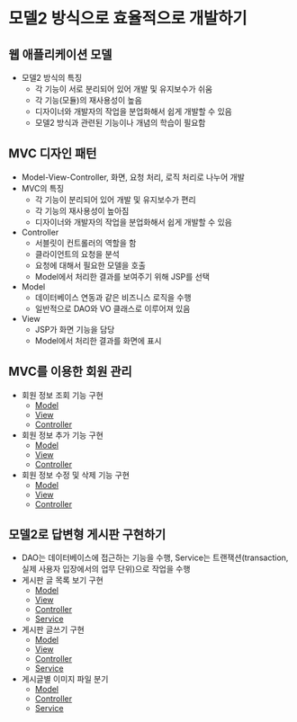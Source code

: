 # 모델2 방식으로 효율적으로 개발하기

## 웹 애플리케이션 모델

- 모델2 방식의 특징
  - 각 기능이 서로 분리되어 있어 개발 및 유지보수가 쉬움
  - 각 기능(모듈)의 재사용성이 높음
  - 디자이너와 개발자의 작업을 분업화해서 쉽게 개발할 수 있음
  - 모델2 방식과 관련된 기능이나 개념의 학습이 필요함

## MVC 디자인 패턴

- Model-View-Controller, 화면, 요청 처리, 로직 처리로 나누어 개발
- MVC의 특징
  - 각 기능이 분리되어 있어 개발 및 유지보수가 편리
  - 각 기능의 재사용성이 높아짐
  - 디자이너와 개발자의 작업을 분업화해서 쉽게 개발할 수 있음
- Controller
  - 서블릿이 컨트롤러의 역할을 함
  - 클라이언트의 요청을 분석
  - 요청에 대해서 필요한 모델을 호출
  - Model에서 처리한 결과를 보여주기 위해 JSP를 선택
- Model
  - 데이터베이스 연동과 같은 비즈니스 로직을 수행
  - 일반적으로 DAO와 VO 클래스로 이루어져 있음
- View
  - JSP가 화면 기능을 담당
  - Model에서 처리한 결과를 화면에 표시

## MVC를 이용한 회원 관리

- 회원 정보 조회 기능 구현
  - [Model](chapter17/pro17/src/sec01/ex01/MemberDAO.java)
  - [View](chapter17/pro17/web/test01/listMembers.jsp)
  - [Controller](chapter17/pro17/src/sec01/ex01/MemberController.java)
- 회원 정보 추가 기능 구현
  - [Model](chapter17/pro17/src/sec02/ex01/MemberDAO.java)
  - [View](chapter17/pro17/web/test02/memberForm.jsp)
  - [Controller](chapter17/pro17/src/sec02/ex01/MemberController.java)
- 회원 정보 수정 및 삭제 기능 구현
  - [Model](chapter17/pro17/src/sec02/ex02/MemberDAO.java)
  - [View](chapter17/pro17/web/test03/modMemberForm.jsp)
  - [Controller](chapter17/pro17/src/sec02/ex02/MemberController.java)

## 모델2로 답변형 게시판 구현하기

- DAO는 데이터베이스에 접근하는 기능을 수행, Service는 트랜잭션(transaction, 실제 사용자 입장에서의 업무 단위)으로 작업을 수행
- 게시판 글 목록 보기 구현
  - [Model](chapter17/pro17/src/sec03/brd01/BoardDAO.java)
  - [View](chapter17/pro17/web/board01/listArticles.jsp)
  - [Controller](chapter17/pro17/src/sec03/brd01/BoardController.java)
  - [Service](chapter17/pro17/src/sec03/brd01/BoardService.java)
- 게시판 글쓰기 구현
  - [Model](chapter17/pro17/src/sec03/brd02/BoardDAO.java)
  - [View](chapter17/pro17/web/board02/articleForm.jsp)
  - [Controller](chapter17/pro17/src/sec03/brd02/BoardController.java)
  - [Service](chapter17/pro17/src/sec03/brd02/BoardService.java)
- 게시글별 이미지 파일 분기
  - [Model](chapter17/pro17/src/sec03/brd03/BoardDAO.java)
  - [Controller](chapter17/pro17/src/sec03/brd03/BoardController.java)
  - [Service](chapter17/pro17/src/sec03/brd03/BoardService.java)
